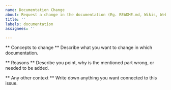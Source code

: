 ```yaml
---
name: Documentation Change
about: Request a change in the documentation (Eg. README.md, Wikis, Website)
title: ''
labels: documentation
assignees: ''

---
```


** Concepts to change **
Describe what you want to change in which documentation.

** Reasons **
Describe you point, why is the mentioned part wrong, or needed to be added.

** Any other context **
Write down anything you want connected to this issue.
